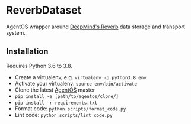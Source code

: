# ReverbDataset

AgentOS wrapper around [DeepMind's Reverb](https://github.com/deepmind/reverb)
data storage and transport system.

## Installation

Requires Python 3.6 to 3.8.

* Create a virtualenv, e.g. `virtualenv -p python3.8 env`
* Activate your virtualenv: `source env/bin/activate`
* Clone the latest [AgentOS](https://github.com/agentos-project/agentos) master
* `pip install -e [path/to/agentos/clone/]`
* `pip install -r requirements.txt`
* Format code: `python scripts/format_code.py`
* Lint code: `python scripts/lint_code.py`
